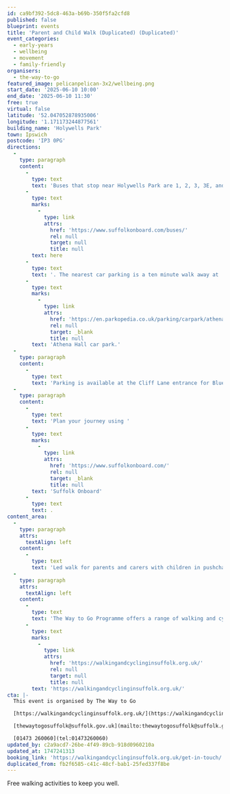 ```yaml
---
id: ca9bf392-5dc8-463a-b69b-350f5fa2cfd8
published: false
blueprint: events
title: 'Parent and Child Walk (Duplicated) (Duplicated)'
event_categories:
  - early-years
  - wellbeing
  - movement
  - family-friendly
organisers:
  - the-way-to-go
featured_image: pelicanpelican-3x2/wellbeing.png
start_date: '2025-06-10 10:00'
end_date: '2025-06-10 11:30'
free: true
virtual: false
latitude: '52.047052878935006'
longitude: '1.171173244877561'
building_name: 'Holywells Park'
town: Ipswich
postcode: 'IP3 0PG'
directions:
  -
    type: paragraph
    content:
      -
        type: text
        text: 'Buses that stop near Holywells Park are 1, 2, 3, 3E, and 616. The nearest bus stop is six minute walk away, see the latest bus timetables '
      -
        type: text
        marks:
          -
            type: link
            attrs:
              href: 'https://www.suffolkonboard.com/buses/'
              rel: null
              target: null
              title: null
        text: here
      -
        type: text
        text: '. The nearest car parking is a ten minute walk away at '
      -
        type: text
        marks:
          -
            type: link
            attrs:
              href: 'https://en.parkopedia.co.uk/parking/carpark/athena_hall/ip3/ipswich/?arriving=202403251700&leaving=202403251900'
              rel: null
              target: _blank
              title: null
        text: 'Athena Hall car park.'
  -
    type: paragraph
    content:
      -
        type: text
        text: 'Parking is available at the Cliff Lane entrance for Blue Badge and permit holders only.'
  -
    type: paragraph
    content:
      -
        type: text
        text: 'Plan your journey using '
      -
        type: text
        marks:
          -
            type: link
            attrs:
              href: 'https://www.suffolkonboard.com/'
              rel: null
              target: _blank
              title: null
        text: 'Suffolk Onboard'
      -
        type: text
        text: .
content_area:
  -
    type: paragraph
    attrs:
      textAlign: left
    content:
      -
        type: text
        text: 'Led walk for parents and carers with children in pushchairs or slings.'
  -
    type: paragraph
    attrs:
      textAlign: left
    content:
      -
        type: text
        text: 'The Way to Go Programme offers a range of walking and cycling groups, which meet regularly in Ipswich and Lowestoft. You can find out more by visiting their website - '
      -
        type: text
        marks:
          -
            type: link
            attrs:
              href: 'https://walkingandcyclinginsuffolk.org.uk/'
              rel: null
              target: null
              title: null
        text: 'https://walkingandcyclinginsuffolk.org.uk/'
cta: |-
  This event is organised by The Way to Go 

  [https://walkingandcyclinginsuffolk.org.uk/](https://walkingandcyclinginsuffolk.org.uk/)

  [thewaytogosuffolk@suffolk.gov.uk](mailto:thewaytogosuffolk@suffolk.gov.uk)

  [01473 260060](tel:01473260060)
updated_by: c2a9acd7-26be-4f49-89cb-918d0960210a
updated_at: 1747241313
booking_link: 'https://walkingandcyclinginsuffolk.org.uk/get-in-touch/'
duplicated_from: fb2f6585-c41c-48cf-bab1-25fed337f8be
---
```

Free walking activities to keep you well.
